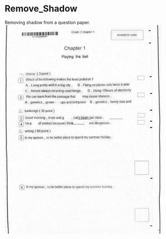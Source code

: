 # Remove_Shadow
Removing shadow from a question paper.
![alt text](https://github.com/yashraj02/Remove_Shadow/blob/master/Shadow_Paper5.jpg?raw=true)

